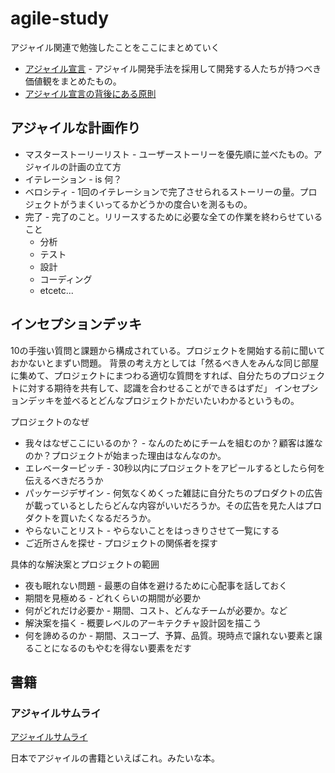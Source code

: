 # agile-study
アジャイル関連で勉強したことをここにまとめていく

- [アジャイル宣言](http://agilemanifesto.org/iso/ja/manifesto.html) - アジャイル開発手法を採用して開発する人たちが持つべき価値観をまとめたもの。
- [アジャイル宣言の背後にある原則](http://agilemanifesto.org/iso/ja/principles.html)

## アジャイルな計画作り
- マスターストーリーリスト - ユーザーストーリーを優先順に並べたもの。アジャイルの計画の立て方
- イテレーション - is 何？
- ベロシティ - 1回のイテレーションで完了させられるストーリーの量。プロジェクトがうまくいってるかどうかの度合いを測るもの。
- 完了 - 完了のこと。リリースするために必要な全ての作業を終わらせていること
  - 分析
  - テスト
  - 設計
  - コーディング
  - etcetc...

## インセプションデッキ
10の手強い質問と課題から構成されている。プロジェクトを開始する前に聞いておかないとまずい問題。
背景の考え方としては「然るべき人をみんな同じ部屋に集めて、プロジェクトにまつわる適切な質問をすれば、自分たちのプロジェクトに対する期待を共有して、認識を合わせることができるはずだ」
インセプションデッキを並べるとどんなプロジェクトかだいたいわかるというもの。

プロジェクトのなぜ
- 我々はなぜここにいるのか？ - なんのためにチームを組むのか？顧客は誰なのか？プロジェクトが始まった理由はなんなのか。
- エレベーターピッチ - 30秒以内にプロジェクトをアピールするとしたら何を伝えるべきだろうか
- パッケージデザイン - 何気なくめくった雑誌に自分たちのプロダクトの広告が載っているとしたらどんな内容がいいだろうか。その広告を見た人はプロダクトを買いたくなるだろうか。
- やらないことリスト - やらないことをはっきりさせて一覧にする
- ご近所さんを探せ - プロジェクトの関係者を探す

具体的な解決案とプロジェクトの範囲
- 夜も眠れない問題 - 最悪の自体を避けるために心配事を話しておく
- 期間を見極める - どれくらいの期間が必要か
- 何がどれだけ必要か - 期間、コスト、どんなチームが必要か。など
- 解決案を描く - 概要レベルのアーキテクチャ設計図を描こう
- 何を諦めるのか - 期間、スコープ、予算、品質。現時点で譲れない要素と譲ることになるのもやむを得ない要素をだす

## 書籍
### アジャイルサムライ
[アジャイルサムライ](https://www.amazon.co.jp/%E3%82%A2%E3%82%B8%E3%83%A3%E3%82%A4%E3%83%AB%E3%82%B5%E3%83%A0%E3%83%A9%E3%82%A4%E2%88%92%E9%81%94%E4%BA%BA%E9%96%8B%E7%99%BA%E8%80%85%E3%81%B8%E3%81%AE%E9%81%93%E2%88%92-Jonathan-Rasmusson/product-reviews/4274068560)

日本でアジャイルの書籍といえばこれ。みたいな本。
